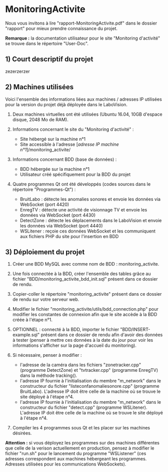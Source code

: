# MonitoringActivite
 
Nous vous invitons à lire "rapport-MonitoringActivite.pdf" dans le dossier "rapport" pour mieux prendre connaissance du projet.
 
<b>Remarque :</b> la documentation utilisateur pour le site "Monitoring d'activité" se trouve dans le répertoire "User-Doc".

## 1) Court descriptif du projet

zezerzerzer
 
## 2) Machines utilisées

Voici l'ensemble des informations liées aux machines / adresses IP utilisées pour la version du projet déjà déployée dans le LaboVision.

1) Deux machines virtuelles ont été utilisées (Ubuntu 16.04, 10GB d'espace disque, 2048 Mo de RAM).
	
2) Informations concernant le site du "Monitoring d'activité" :
    -	Site hébergé sur la machine n°1
    -	Site accessible à l'adresse [<i>adresse IP machine n°1</i>]/monitoring_activite/

3) Informations concernant BDD (base de données) :
    -	BDD hébergée sur la machine n°1
    - Utilisateur créé spécifiquement pour la BDD du projet
 
4) Quatre programmes Qt ont été développés (codes sources dans le répertoire "Programmes-Qt") :
 
    - BruitLabo : détecte les anomalies sonores et envoie les données via WebSocket (port 4420)
    - EnregTV : détecte une activité de visionnage TV et envoie les données via WebSocket (port 4430)
    - DetectZone : détecte les déplacements dans le LaboVision et envoie les données via WebSocket (port 4440)
    - WSLitener : reçoie ces données WebSocket et les communiquent aux fichiers PHP du site pour l'insertion en BDD

## 3) Déploiement du projet

1) Créer une BDD MySQL avec comme nom de BDD : monitoring_activite.
 
2) Une fois connectée à la BDD, créer l'ensemble des tables grâce au fichier "BDD/monitoring_activite_bdd_init.sql" présent dans ce dossier de rendu.

3) Copier-coller le répertoire "monitoring_activite" présent dans ce dossier de rendu sur votre serveur web.
	
4) Modifier le fichier "monitoring_activite/utils/bdd_connection.php" pour modifier les constantes de connexion afin que le site accède à la BDD créée à l'étape n°1.
  
5) OPTIONNEL : connecté à la BDD, importer le fichier "BDD/INSERT-example.sql" présent dans ce dossier de rendu afin d'avoir des données à tester (penser à mettre ces données à la date du jour pour voir les informations s'afficher sur la page d'accueil du monitoring).
	
6) Si nécessaire, penser à modifier :

    - l'adresse de la caméra dans les fichiers "zonetracker.cpp" (programme DetectZone) et "tvtracker.cpp" (programme EnregTV) dans la méthode tracking().
    - l'adresse IP fournie à l'initialisation du membre "m_network" dans le constructeur du fichier "listeconfanomaliesonore.cpp" (programme BruitLabo). L'adresse IP doit être celle de la machine où se trouve le site déployé à l'étape n°4.
    - l'adresse IP fournie à l'initialisation du membre "m_network" dans le constructeur du fichier "detect.cpp" (programme WSLitener). L'adresse IP doit être celle de la machine où se trouve le site déployé à l'étape n°4.
		  
7) Compiler les 4 programmes sous Qt et les placer sur les machines désirées.

    
<b>Attention :</b> si vous déployez les programmes sur des machines différentes que celle de la verison actuellement en production, pensez à modifier le fichier "run.sh" pour le lancement du programme "WSListener" (ces adresses correspondent aux machines hébergeant les programmes. Adresses utilisées pour les communications WebSockets).

